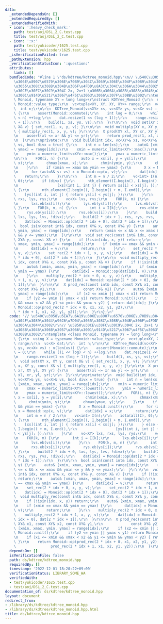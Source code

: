 ```yaml
---
data:
  _extendedDependsOn: []
  _extendedRequiredBy: []
  _extendedVerifiedWith:
  - icon: ':heavy_check_mark:'
    path: test/aoj/DSL_2_C.test.cpp
    title: test/aoj/DSL_2_C.test.cpp
  - icon: ':x:'
    path: test/yukicoder/1625.test.cpp
    title: test/yukicoder/1625.test.cpp
  _isVerificationFailed: true
  _pathExtension: hpp
  _verificationStatusIcon: ':question:'
  attributes:
    links: []
  bundledCode: "#line 1 \"ds/kdtree/kdtree_monoid.hpp\"\n// \u540C\u3058\u5EA7\u6A19\
    \u306E\u8907\u6570\u306E\u70B9\u304C\u3069\u306E\u304F\u3089\u3044\u96C6\u7D04\
    \u3055\u308C\u308B\u304B\u306F\u4FDD\u8A3C\u304C\u306A\u3044\u3002\r\n// \u5B50\
    \u30CE\u30FC\u30C9\u304C 2x, 2x+1 \u306B\u306A\u308B\u3088\u3046\u306B\u3057\u3066\
    \u3001\u914D\u5217\u3067\u4F5C\u3063\u3066\u307F\u308B\u3002\r\ntemplate <class\
    \ Monoid, typename XY = long long>\r\nstruct KDTree_Monoid {\r\n  using X = typename\
    \ Monoid::value_type;\r\n  vc<tuple<XY, XY, XY, XY>> range;\r\n  vc<X> dat;\r\n\
    \  int n;\r\n\r\n  KDTree_Monoid(vc<XY> xs, vc<XY> ys, vc<X> vs) : n(len(xs))\
    \ {\r\n    assert(Monoid::commute);\r\n    int log = 0;\r\n    while ((1 << log)\
    \ < n) ++log;\r\n    dat.resize(1 << (log + 1));\r\n    range.resize(1 << (log\
    \ + 1));\r\n    build(1, xs, ys, vs);\r\n  }\r\n\r\n  void set(XY x, XY y, const\
    \ X& v) { set_rec(1, x, y, v); }\r\n\r\n  void multiply(XY x, XY y, const X& v)\
    \ { multiply_rec(1, x, y, v); }\r\n\r\n  X prod(XY xl, XY xr, XY yl, XY yr) {\r\
    \n    assert(xl <= xr && yl <= yr);\r\n    return prod_rec(1, xl, xr, yl, yr);\r\
    \n  }\r\n\r\nprivate:\r\n  void build(int idx, vc<XY>& xs, vc<XY>& ys, vc<X>&\
    \ vs, bool divx = true) {\r\n    int n = len(xs);\r\n    auto& [xmin, xmax, ymin,\
    \ ymax] = range[idx];\r\n    xmin = numeric_limits<XY>::max();\r\n    xmax = numeric_limits<XY>::lowest();\r\
    \n    ymin = numeric_limits<XY>::max();\r\n    ymax = numeric_limits<XY>::lowest();\r\
    \n\r\n    FOR(i, n) {\r\n      auto x = xs[i], y = ys[i];\r\n      chmin(xmin,\
    \ x);\r\n      chmax(xmax, x);\r\n      chmin(ymin, y);\r\n      chmax(ymax, y);\r\
    \n    }\r\n    if (xmin == xmax && ymin == ymax) {\r\n      X x = Monoid::unit();\r\
    \n      for (auto&& v: vs) x = Monoid::op(x, v);\r\n      dat[idx] = x;\r\n  \
    \    return;\r\n    }\r\n\r\n    int m = n / 2;\r\n    vc<int> I(n);\r\n    iota(all(I),\
    \ 0);\r\n    if (divx) {\r\n      nth_element(I.begin(), I.begin() + m, I.end(),\r\
    \n                  [xs](int i, int j) { return xs[i] < xs[j]; });\r\n    } else\
    \ {\r\n      nth_element(I.begin(), I.begin() + m, I.end(),\r\n              \
    \    [ys](int i, int j) { return ys[i] < ys[j]; });\r\n    }\r\n    vc<XY> lxs,\
    \ rxs, lys, rys;\r\n    vc<X> lvs, rvs;\r\n    FOR(k, m) {\r\n      int i = I[k];\r\
    \n      lxs.eb(xs[i]);\r\n      lys.eb(ys[i]);\r\n      lvs.eb(vs[i]);\r\n   \
    \ }\r\n    FOR(k, m, n) {\r\n      int i = I[k];\r\n      rxs.eb(xs[i]);\r\n \
    \     rys.eb(ys[i]);\r\n      rvs.eb(vs[i]);\r\n    }\r\n    build(2 * idx + 0,\
    \ lxs, lys, lvs, !divx);\r\n    build(2 * idx + 1, rxs, rys, rvs, !divx);\r\n\
    \    dat[idx] = Monoid::op(dat[2 * idx + 0], dat[2 * idx + 1]);\r\n  }\r\n\r\n\
    \  bool isin(const int& idx, const XY& x, const XY& y) {\r\n    auto& [xmin, xmax,\
    \ ymin, ymax] = range[idx];\r\n    return (xmin <= x && x <= xmax && ymin <= y\
    \ && y <= ymax);\r\n  }\r\n\r\n  void set_rec(const int& idx, const XY& x, const\
    \ XY& y, const X& v) {\r\n    if (!isin(idx, x, y)) return;\r\n    auto& [xmin,\
    \ xmax, ymin, ymax] = range[idx];\r\n    if (xmin == xmax && ymin == ymax) {\r\
    \n      dat[idx] = v;\r\n      return;\r\n    }\r\n    set_rec(2 * idx + 0, x,\
    \ y, v);\r\n    set_rec(2 * idx + 1, x, y, v);\r\n    dat[idx] = Monoid::op(dat[2\
    \ * idx + 0], dat[2 * idx + 1]);\r\n  }\r\n\r\n  void multiply_rec(const int&\
    \ idx, const XY& x, const XY& y, const X& v) {\r\n    if (!isin(idx, x, y)) return;\r\
    \n    auto& [xmin, xmax, ymin, ymax] = range[idx];\r\n    if (xmin == xmax &&\
    \ ymin == ymax) {\r\n      dat[idx] = Monoid::op(dat[idx], v);\r\n      return;\r\
    \n    }\r\n    multiply_rec(2 * idx + 0, x, y, v);\r\n    multiply_rec(2 * idx\
    \ + 1, x, y, v);\r\n    dat[idx] = Monoid::op(dat[2 * idx + 0], dat[2 * idx +\
    \ 1]);\r\n  }\r\n\r\n  X prod_rec(const int& idx, const XY& x1, const XY& x2,\
    \ const XY& y1,\r\n             const XY& y2) {\r\n    auto& [xmin, xmax, ymin,\
    \ ymax] = range[idx];\r\n    if (x2 <= xmin || xmax < x1) return Monoid::unit();\r\
    \n    if (y2 <= ymin || ymax < y1) return Monoid::unit();\r\n    if (x1 <= xmin\
    \ && xmax < x2 && y1 <= ymin && ymax < y2) { return dat[idx]; }\r\n    return\
    \ Monoid::op(prod_rec(2 * idx + 0, x1, x2, y1, y2),\r\n                      prod_rec(2\
    \ * idx + 1, x1, x2, y1, y2));\r\n  }\r\n};\n"
  code: "// \u540C\u3058\u5EA7\u6A19\u306E\u8907\u6570\u306E\u70B9\u304C\u3069\u306E\
    \u304F\u3089\u3044\u96C6\u7D04\u3055\u308C\u308B\u304B\u306F\u4FDD\u8A3C\u304C\
    \u306A\u3044\u3002\r\n// \u5B50\u30CE\u30FC\u30C9\u304C 2x, 2x+1 \u306B\u306A\u308B\
    \u3088\u3046\u306B\u3057\u3066\u3001\u914D\u5217\u3067\u4F5C\u3063\u3066\u307F\
    \u308B\u3002\r\ntemplate <class Monoid, typename XY = long long>\r\nstruct KDTree_Monoid\
    \ {\r\n  using X = typename Monoid::value_type;\r\n  vc<tuple<XY, XY, XY, XY>>\
    \ range;\r\n  vc<X> dat;\r\n  int n;\r\n\r\n  KDTree_Monoid(vc<XY> xs, vc<XY>\
    \ ys, vc<X> vs) : n(len(xs)) {\r\n    assert(Monoid::commute);\r\n    int log\
    \ = 0;\r\n    while ((1 << log) < n) ++log;\r\n    dat.resize(1 << (log + 1));\r\
    \n    range.resize(1 << (log + 1));\r\n    build(1, xs, ys, vs);\r\n  }\r\n\r\n\
    \  void set(XY x, XY y, const X& v) { set_rec(1, x, y, v); }\r\n\r\n  void multiply(XY\
    \ x, XY y, const X& v) { multiply_rec(1, x, y, v); }\r\n\r\n  X prod(XY xl, XY\
    \ xr, XY yl, XY yr) {\r\n    assert(xl <= xr && yl <= yr);\r\n    return prod_rec(1,\
    \ xl, xr, yl, yr);\r\n  }\r\n\r\nprivate:\r\n  void build(int idx, vc<XY>& xs,\
    \ vc<XY>& ys, vc<X>& vs, bool divx = true) {\r\n    int n = len(xs);\r\n    auto&\
    \ [xmin, xmax, ymin, ymax] = range[idx];\r\n    xmin = numeric_limits<XY>::max();\r\
    \n    xmax = numeric_limits<XY>::lowest();\r\n    ymin = numeric_limits<XY>::max();\r\
    \n    ymax = numeric_limits<XY>::lowest();\r\n\r\n    FOR(i, n) {\r\n      auto\
    \ x = xs[i], y = ys[i];\r\n      chmin(xmin, x);\r\n      chmax(xmax, x);\r\n\
    \      chmin(ymin, y);\r\n      chmax(ymax, y);\r\n    }\r\n    if (xmin == xmax\
    \ && ymin == ymax) {\r\n      X x = Monoid::unit();\r\n      for (auto&& v: vs)\
    \ x = Monoid::op(x, v);\r\n      dat[idx] = x;\r\n      return;\r\n    }\r\n\r\
    \n    int m = n / 2;\r\n    vc<int> I(n);\r\n    iota(all(I), 0);\r\n    if (divx)\
    \ {\r\n      nth_element(I.begin(), I.begin() + m, I.end(),\r\n              \
    \    [xs](int i, int j) { return xs[i] < xs[j]; });\r\n    } else {\r\n      nth_element(I.begin(),\
    \ I.begin() + m, I.end(),\r\n                  [ys](int i, int j) { return ys[i]\
    \ < ys[j]; });\r\n    }\r\n    vc<XY> lxs, rxs, lys, rys;\r\n    vc<X> lvs, rvs;\r\
    \n    FOR(k, m) {\r\n      int i = I[k];\r\n      lxs.eb(xs[i]);\r\n      lys.eb(ys[i]);\r\
    \n      lvs.eb(vs[i]);\r\n    }\r\n    FOR(k, m, n) {\r\n      int i = I[k];\r\
    \n      rxs.eb(xs[i]);\r\n      rys.eb(ys[i]);\r\n      rvs.eb(vs[i]);\r\n   \
    \ }\r\n    build(2 * idx + 0, lxs, lys, lvs, !divx);\r\n    build(2 * idx + 1,\
    \ rxs, rys, rvs, !divx);\r\n    dat[idx] = Monoid::op(dat[2 * idx + 0], dat[2\
    \ * idx + 1]);\r\n  }\r\n\r\n  bool isin(const int& idx, const XY& x, const XY&\
    \ y) {\r\n    auto& [xmin, xmax, ymin, ymax] = range[idx];\r\n    return (xmin\
    \ <= x && x <= xmax && ymin <= y && y <= ymax);\r\n  }\r\n\r\n  void set_rec(const\
    \ int& idx, const XY& x, const XY& y, const X& v) {\r\n    if (!isin(idx, x, y))\
    \ return;\r\n    auto& [xmin, xmax, ymin, ymax] = range[idx];\r\n    if (xmin\
    \ == xmax && ymin == ymax) {\r\n      dat[idx] = v;\r\n      return;\r\n    }\r\
    \n    set_rec(2 * idx + 0, x, y, v);\r\n    set_rec(2 * idx + 1, x, y, v);\r\n\
    \    dat[idx] = Monoid::op(dat[2 * idx + 0], dat[2 * idx + 1]);\r\n  }\r\n\r\n\
    \  void multiply_rec(const int& idx, const XY& x, const XY& y, const X& v) {\r\
    \n    if (!isin(idx, x, y)) return;\r\n    auto& [xmin, xmax, ymin, ymax] = range[idx];\r\
    \n    if (xmin == xmax && ymin == ymax) {\r\n      dat[idx] = Monoid::op(dat[idx],\
    \ v);\r\n      return;\r\n    }\r\n    multiply_rec(2 * idx + 0, x, y, v);\r\n\
    \    multiply_rec(2 * idx + 1, x, y, v);\r\n    dat[idx] = Monoid::op(dat[2 *\
    \ idx + 0], dat[2 * idx + 1]);\r\n  }\r\n\r\n  X prod_rec(const int& idx, const\
    \ XY& x1, const XY& x2, const XY& y1,\r\n             const XY& y2) {\r\n    auto&\
    \ [xmin, xmax, ymin, ymax] = range[idx];\r\n    if (x2 <= xmin || xmax < x1) return\
    \ Monoid::unit();\r\n    if (y2 <= ymin || ymax < y1) return Monoid::unit();\r\
    \n    if (x1 <= xmin && xmax < x2 && y1 <= ymin && ymax < y2) { return dat[idx];\
    \ }\r\n    return Monoid::op(prod_rec(2 * idx + 0, x1, x2, y1, y2),\r\n      \
    \                prod_rec(2 * idx + 1, x1, x2, y1, y2));\r\n  }\r\n};"
  dependsOn: []
  isVerificationFile: false
  path: ds/kdtree/kdtree_monoid.hpp
  requiredBy: []
  timestamp: '2022-12-01 18:20:22+09:00'
  verificationStatus: LIBRARY_SOME_WA
  verifiedWith:
  - test/yukicoder/1625.test.cpp
  - test/aoj/DSL_2_C.test.cpp
documentation_of: ds/kdtree/kdtree_monoid.hpp
layout: document
redirect_from:
- /library/ds/kdtree/kdtree_monoid.hpp
- /library/ds/kdtree/kdtree_monoid.hpp.html
title: ds/kdtree/kdtree_monoid.hpp
---
```

